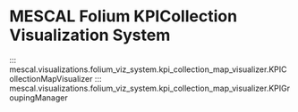 # MESCAL Folium KPICollection Visualization System

::: mescal.visualizations.folium_viz_system.kpi_collection_map_visualizer.KPICollectionMapVisualizer
::: mescal.visualizations.folium_viz_system.kpi_collection_map_visualizer.KPIGroupingManager